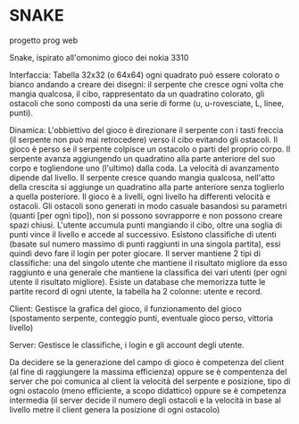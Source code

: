 # SNAKE
progetto prog web


Snake, ispirato all'omonimo gioco dei nokia 3310

Interfaccia: 
Tabella 32x32 (o 64x64) ogni quadrato può essere colorato o bianco andando a creare dei disegni: il serpente che cresce ogni volta che mangia qualcosa, il cibo, rappresentato da un quadratino colorato, gli ostacoli che sono composti da una serie di forme (u, u-rovesciate, L, linee, punti). 

Dinamica: 
L'obbiettivo del gioco è direzionare il serpente con i tasti freccia (il serpente non può mai retrocedere) verso il cibo evitando gli ostacoli.
Il gioco è perso se il serpente colpisce un ostacolo o parti del proprio corpo. Il serpente avanza aggiungendo un quadratino alla parte anteriore del suo corpo e togliendone uno (l'ultimo) dalla coda. La velocità di avanzamento dipende dal livello. Il serpente cresce quando mangia qualcosa, nell'atto della crescita si aggiunge un quadratino alla parte anteriore senza toglierlo a quella posteriore. Il gioco è a livelli, ogni livello ha differenti velocità e ostacoli. Gli ostacoli sono generati in modo casuale basandosi su parametri (quanti [per ogni tipo]), non si possono sovrapporre e non possono creare spazi chiusi.
L'utente accumula punti mangiando il cibo, oltre una soglia di punti vince il livello e accede al successivo.
Esistono classifiche di utenti (basate sul numero massimo di punti raggiunti in una singola partita), essi quindi devo fare il login per poter giocare. Il server mantiene 2 tipi di classifiche: una del singolo utente che mantiene il risultato migliore da esso raggiunto e una generale che mantiene la classifica dei vari utenti (per ogni utente il risultato migliore). Esiste un database che memorizza tutte le partite record di ogni utente, la tabella ha 2 colonne: utente e record.

Client: 
Gestisce la grafica del gioco, il funzionamento del gioco (spostamento serpente, conteggio punti, eventuale gioco perso, vittoria livello)

Server:
Gestisce le classifiche, i login e gli account degli utente. 

Da decidere se la generazione del campo di gioco è competenza del client (al fine di raggiungere la massima efficienza) oppure se è compentenza del server che poi comunica al client la velocità del serpente e posizione, tipo di ogni ostacolo (meno efficiente, a scopo didattico) oppure se è competenza intermedia (il server decide il numero degli ostacoli e la velocità in base al livello metre il client genera la posizione di ogni ostacolo)

